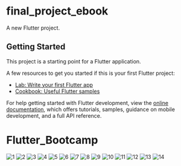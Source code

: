 # final_project_ebook

A new Flutter project.

## Getting Started

This project is a starting point for a Flutter application.

A few resources to get you started if this is your first Flutter project:

- [Lab: Write your first Flutter app](https://docs.flutter.dev/get-started/codelab)
- [Cookbook: Useful Flutter samples](https://docs.flutter.dev/cookbook)

For help getting started with Flutter development, view the
[online documentation](https://docs.flutter.dev/), which offers tutorials,
samples, guidance on mobile development, and a full API reference.
# Flutter_Bootcamp

![1](https://user-images.githubusercontent.com/87538058/231213864-b89d8a27-86b1-4772-b033-502d169b2990.png)
![2](https://user-images.githubusercontent.com/87538058/231213879-81f67611-abb2-4d94-9ee9-5b909c2ea220.png)
![3](https://user-images.githubusercontent.com/87538058/231213897-d0d3d922-5a3c-43db-a8d5-7f26875cd812.png)
![4](https://user-images.githubusercontent.com/87538058/231214099-4bc818c6-0cbb-46ba-bd79-4151f6da9fa5.png)
![5](https://user-images.githubusercontent.com/87538058/231214119-35a6ae6a-06d3-457d-8550-b859fd4a9d0c.png)
![6](https://user-images.githubusercontent.com/87538058/231214135-3a893223-faf3-4de7-8788-b621f551d2d2.png)
![7](https://user-images.githubusercontent.com/87538058/231214156-a334911c-0be5-4952-a8e2-a0e27631b2b5.png)
![8](https://user-images.githubusercontent.com/87538058/231214171-e5c42984-c09d-480a-9b48-ccdd05d1f104.png)
![9](https://user-images.githubusercontent.com/87538058/231214183-e1be734c-31c6-41b0-9918-41c5bedad29a.png)
![10](https://user-images.githubusercontent.com/87538058/231214194-2d48255f-8bc0-45e3-8cb8-80930f36549e.png)
![11](https://user-images.githubusercontent.com/87538058/231214209-4a4105e8-644e-4445-baef-cd1c330bd600.png)
![12](https://user-images.githubusercontent.com/87538058/231214257-a56c917b-78ff-471e-888a-e22e79c7cefb.png)
![13](https://user-images.githubusercontent.com/87538058/231214329-a1331007-11e8-4bff-a795-560ab9919b31.png)
![14](https://user-images.githubusercontent.com/87538058/231214642-8564fa0c-ea76-4eb9-b7f2-7e89718132c6.png)
